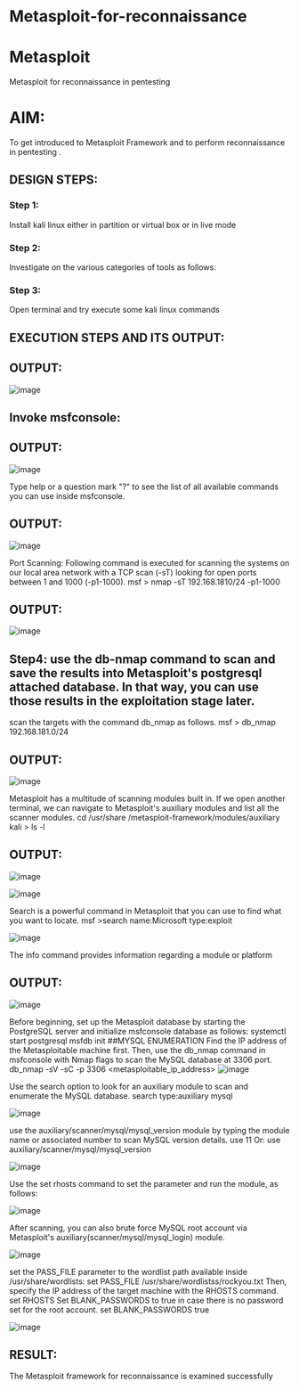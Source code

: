 # Metasploit-for-reconnaissance
# Metasploit
Metasploit for reconnaissance in pentesting

# AIM:

To get introduced to Metasploit Framework and to  perform reconnaissance  in pentesting .

## DESIGN STEPS:

### Step 1:

Install kali linux either in partition or virtual box or in live mode

### Step 2:

Investigate on the various categories of tools as follows:

### Step 3:

Open terminal and try execute some kali linux commands

## EXECUTION STEPS AND ITS OUTPUT:


## OUTPUT:
![image](https://github.com/gokul-sureshkumar/Metasploit-for-reconnaissance/assets/121148715/1f538f40-f876-4459-8677-8dfbac405ba8)

## Invoke msfconsole:
## OUTPUT:
![image](https://github.com/gokul-sureshkumar/Metasploit-for-reconnaissance/assets/121148715/953379bc-27c4-4e87-9702-3316dfb7c3ef)

Type help or a question mark "?" to see the list of all available commands you can use inside msfconsole.



## OUTPUT:
![image](https://github.com/gokul-sureshkumar/Metasploit-for-reconnaissance/assets/121148715/7f276d8f-8564-47aa-be92-6777dd9474db)

Port Scanning: Following command is executed for scanning the systems on our local area network with a TCP scan (-sT) looking for open ports between 1 and 1000 (-p1-1000). msf > nmap -sT 192.168.1810/24 -p1-1000
## OUTPUT:

![image](https://github.com/gokul-sureshkumar/Metasploit-for-reconnaissance/assets/121148715/c0cf7ce9-74cc-4c75-8e07-dd3785c52086)

 ## Step4: use the db-nmap command to scan and save the results into Metasploit's postgresql attached database. In that way, you can use those results in the exploitation stage later.

scan the targets with the command db_nmap as follows. msf > db_nmap 192.168.181.0/24

## OUTPUT:
![image](https://github.com/gokul-sureshkumar/Metasploit-for-reconnaissance/assets/121148715/c3e81fb0-1f4d-4243-b8b0-8886a01ee24e)

Metasploit has a multitude of scanning modules built in. If we open another terminal, we can navigate to Metasploit's auxiliary modules and list all the scanner modules. cd /usr/share /metasploit-framework/modules/auxiliary kali > ls -l

## OUTPUT:

![image](https://github.com/gokul-sureshkumar/Metasploit-for-reconnaissance/assets/121148715/99aca0dd-3fd0-4380-904c-773475effa74)


![image](https://github.com/gokul-sureshkumar/Metasploit-for-reconnaissance/assets/121148715/0cb3f03c-c4c4-4b80-96b7-fdd4b3645f8b)

Search is a powerful command in Metasploit that you can use to find what you want to locate. msf >search name:Microsoft type:exploit

![image](https://github.com/gokul-sureshkumar/Metasploit-for-reconnaissance/assets/121148715/616d4518-88b6-4b8f-80eb-c0c6e16df08a)

The info command provides information regarding a module or platform
## OUTPUT:

![image](https://github.com/gokul-sureshkumar/Metasploit-for-reconnaissance/assets/121148715/09a5a034-e2b2-4100-a600-2994f2892c99)

Before beginning, set up the Metasploit database by starting the PostgreSQL server and initialize msfconsole database as follows: systemctl start postgresql msfdb init ##MYSQL ENUMERATION Find the IP address of the Metasploitable machine first. Then, use the db_nmap command in msfconsole with Nmap flags to scan the MySQL database at 3306 port. db_nmap -sV -sC -p 3306 <metasploitable_ip_address>
![image](https://github.com/gokul-sureshkumar/Metasploit-for-reconnaissance/assets/121148715/4357ed6f-62a5-4adb-ad5c-fee8dffdfd7b)

Use the search option to look for an auxiliary module to scan and enumerate the MySQL database. search type:auxiliary mysql

![image](https://github.com/gokul-sureshkumar/Metasploit-for-reconnaissance/assets/121148715/5dd2edca-fd00-45b3-956e-8dd5fe41465a)

use the auxiliary/scanner/mysql/mysql_version module by typing the module name or associated number to scan MySQL version details. use 11 Or: use auxiliary/scanner/mysql/mysql_version

![image](https://github.com/gokul-sureshkumar/Metasploit-for-reconnaissance/assets/121148715/8f9525da-1a5b-4498-8f41-8ef701adb2d9)

Use the set rhosts command to set the parameter and run the module, as follows:

![image](https://github.com/gokul-sureshkumar/Metasploit-for-reconnaissance/assets/121148715/57882379-ea28-4349-a3dc-ecea7bb10dea)

After scanning, you can also brute force MySQL root account via Metasploit's auxiliary(scanner/mysql/mysql_login) module.

![image](https://github.com/gokul-sureshkumar/Metasploit-for-reconnaissance/assets/121148715/7234a9cb-8baf-485c-b743-f6c6250dded8)

set the PASS_FILE parameter to the wordlist path available inside /usr/share/wordlists: set PASS_FILE /usr/share/wordlistss/rockyou.txt Then, specify the IP address of the target machine with the RHOSTS command. set RHOSTS Set BLANK_PASSWORDS to true in case there is no password set for the root account. set BLANK_PASSWORDS true

![image](https://github.com/gokul-sureshkumar/Metasploit-for-reconnaissance/assets/121148715/752e39b3-a594-4e46-b60e-1bb7a0ff9d5d)


## RESULT:
The Metasploit framework for reconnaissance is  examined successfully


